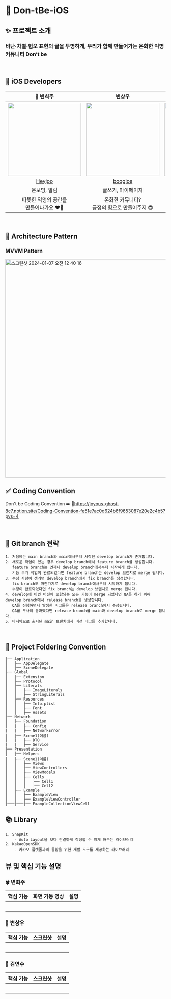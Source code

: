 # 👻 Don-tBe-iOS 

## ✨ 프로젝트 소개
### 비난·차별·혐오 표현의 글을 투명하게, 우리가 함께 만들어가는 온화한 익명 커뮤니티 Don’t be

<br>

## 🍎 iOS Developers
| 👑 변희주 | 변상우 | 김연수 |
| :--------: | :--------: | :--------: |
| <img src="https://github.com/TeamDon-tBe/Don-tBe-iOS/assets/97782228/bbed44fe-eed0-4b8c-a249-fad0970515b6" width="230px"/> | <img src="https://github.com/TeamDon-tBe/Don-tBe-iOS/assets/97782228/142e1c53-3f15-4497-be7e-3af3ae702cf5" width="230px"/> | <img src="https://github.com/TeamDon-tBe/Don-tBe-iOS/assets/97782228/06d74614-17de-4517-b185-5c26b6fb7edf" width="230px"/> |
|[Heyjoo](https://github.com/Heyjooo)|[boogios](https://github.com/boogios)|[yeonsu0-0](https://github.com/yeonsu0-0)|
| 온보딩, 알림 | 글쓰기, 마이페이지 |   홈   |
| 따뜻한 익명의 공간을 <br>만들어나가요 ❤️‍🔥 | 온화한 커뮤니티?<br>긍정의 힘으로 만들어주지 😎 | 오늘은 어떤 코드를 짜볼까 ~ |

<br>

## 🔄 Architecture Pattern
### MVVM Pattern
<img width="685" alt="스크린샷 2024-01-07 오전 12 40 16" src="https://github.com/TeamDon-tBe/Don-tBe-iOS/assets/97782228/e990804a-6e1d-4b38-bfd6-c5710d12b7cb">

<br>

## ✅ Coding Convention
Don't be Coding Convention  ➡️ 
🔗https://joyous-ghost-8c7.notion.site/Coding-Convention-fe51e7ac0d624b6f9653087e20e2c4b5?pvs=4

<br>

## 🧬 Git branch 전략
~~~ 
1️. 처음에는 main branch와 main에서부터 시작된 develop branch가 존재합니다.
2️. 새로운 작업이 있는 경우 develop branch에서 feature branch를 생성합니다. 
   feature branch는 언제나 develop branch에서부터 시작하게 됩니다. 
   기능 추가 작업이 완료되었다면 feature branch는 develop 브랜치로 merge 됩니다. 
3️. 수정 사항이 생기면 develop branch에서 fix branch를 생성합니다. 
   fix branch도 마찬가지로 develop branch에서부터 시작하게 됩니다. 
   수정이 완료되었다면 fix branch는 develop 브랜치로 merge 됩니다. 
4️. develop에 이번 버전에 포함되는 모든 기능이 merge 되었다면 QA를 하기 위해 develop branch에서 release branch를 생성합니다. 
   QA를 진행하면서 발생한 버그들은 release branch에서 수정됩니다. 
   QA를 무사히 통과했다면 release branch를 main과 develop branch로 merge 합니다.
5️. 마지막으로 출시된 main 브랜치에서 버전 태그를 추가합니다.
~~~

<br>

## 📁 Project Foldering Convention
~~~
├── Application
│   ├── AppDelegate
│   ├── SceneDelegate
├── Global
│   ├── Extension
│   ├── Protocol
│   ├── Literals
│   │   ├── ImageLiterals
│   │   ├── StringLiterals
│   ├── Resources
│   │   ├── Info.plist
│   │   ├── Font
│   │   ├── Assets
├── Network
│   ├── Foundation
│   |   ├── Config
|   |   ├── NetworkError
│   ├── Scene1(이름)
│   |   ├── DTO
|   |   ├── Service
├── Presentation
│   ├── Helpers
│   ├── Scene1(이름)
│   │   ├── Views
│   │   ├── ViewControllers
│   │   ├── ViewModels
│   │   ├── Cells
│   │   │   ├── Cell1
│   │   │   ├── Cell2
│   ├── Example
│   │   ├── ExampleView
│   │   ├── ExampleViewController
├───├───├── ExampleCollectionViewCell
~~~

## 📚 Library
~~~
1. SnapKit
    - Auto Layout을 보다 간결하게 작성할 수 있게 해주는 라이브러리
2. KakaoOpenSDK
    - 카카오 플랫폼과의 통합을 위한 개발 도구를 제공하는 라이브러리
~~~

## 뷰 및 핵심 기능 설명
### 🍀 변희주
| 핵심 기능 | 화면 가동 영상 | 설명 |
| :--------: | :--------: | :--------: |
|  |  |  |
|  |  |  |
|  |  |  |
|  |  |  |
|  |  |  |

### 🐢 변상우
| 핵심 기능 | 스크린샷 | 설명 |
| :--------: | :--------: | :--------: |
|  |  |  |
|  |  |  |
|  |  |  |
|  |  |  |
|  |  |  |

### 🐰 김연수
| 핵심 기능 | 스크린샷 | 설명 |
| :--------: | :--------: | :--------: |
|  |  |  |
|  |  |  |
|  |  |  |
|  |  |  |
|  |  |  |
